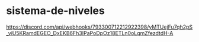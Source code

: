 # sistema-de-niveles

https://discord.com/api/webhooks/793300712212922398/yMTUejFu7qh2pS_viU5KRamdEGEO_DxEKB6Fh3IPaPoDpOz18ETLn0oLqmZfezdtdH-A
